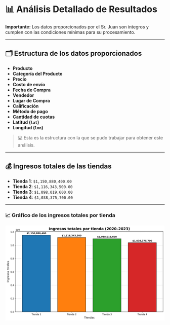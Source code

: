# 📊 Análisis Detallado de Resultados

**Importante:** Los datos proporcionados por el Sr. Juan son íntegros y cumplen con las condiciones mínimas para su procesamiento.

---

## 🗂️ Estructura de los datos proporcionados

- **Producto**  
- **Categoría del Producto**  
- **Precio**  
- **Costo de envío**  
- **Fecha de Compra**  
- **Vendedor**  
- **Lugar de Compra**  
- **Calificación**  
- **Método de pago**  
- **Cantidad de cuotas**  
- **Latitud (`lat`)**  
- **Longitud (`lon`)**

> 💻 Esta es la estructura con la que se pudo trabajar para obtener este análisis.

---

## 💰 Ingresos totales de las tiendas

- **Tienda 1**: `$1,150,880,400.00`  
- **Tienda 2**: `$1,116,343,500.00`  
- **Tienda 3**: `$1,098,019,600.00`  
- **Tienda 4**: `$1,038,375,700.00`  

---

### 📈 Gráfico de los ingresos totales por tienda

![Ingresos totales por tienda](Graficos/ingresos_totales_tiendas.png)
